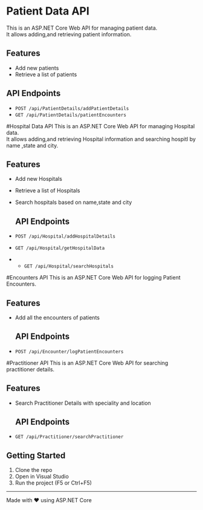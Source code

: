 # Patient Data API

This is an ASP.NET Core Web API for managing patient data.  
It allows adding,and retrieving patient information.

## Features

- Add new patients
- Retrieve a list of patients

## API Endpoints

- `POST /api/PatientDetails/addPatientDetails`
- `GET /api/PatientDetails/patientEncounters`


#Hospital Data API
This is an ASP.NET Core Web API for managing Hospital data.  
It allows adding,and retrieving Hospital information and searching hospitl by name ,state and city.

## Features

- Add new Hospitals
- Retrieve a list of Hospitals
- Search hospitals based on name,state and city

  ## API Endpoints

- `POST /api/Hospital/addHospitalDetails`
- `GET /api/Hospital/getHospitalData`
- - `GET /api/Hospital/searchHospitals`
 
#Encounters API
This is an ASP.NET Core Web API for logging Patient Encounters.  

## Features

- Add all the encounters of patients

  ## API Endpoints

- `POST /api/Encounter/logPatientEncounters`

#Practitioner API
This is an ASP.NET Core Web API for searching practitioner details.  

## Features

- Search Practitioner Details with speciality and location

  ## API Endpoints

- `GET /api/Practitioner/searchPractitioner`

## Getting Started

1. Clone the repo
2. Open in Visual Studio
3. Run the project (F5 or Ctrl+F5)

---

Made with ❤️ using ASP.NET Core
